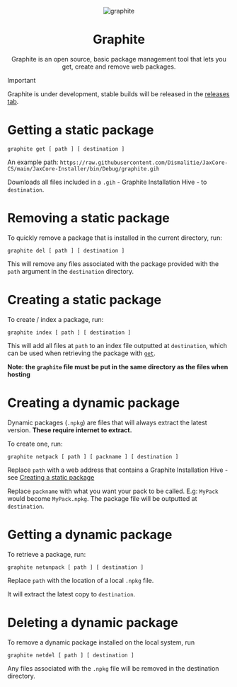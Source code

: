 <div align="center">
  
  ![graphite](https://github.com/Dismalitie/Graphite/assets/118924562/66f4a364-4a02-401e-938c-639461e161fc)


  # Graphite

  Graphite is an open source, basic package management tool that lets you get, create and remove web packages.
</div>

> [!IMPORTANT]
> Graphite is under development, stable builds will be released in the [releases tab](https://github.com/Dismalitie/Graphite/releases).

# Getting a static package

```
graphite get [ path ] [ destination ]
```

An example path: `https://raw.githubusercontent.com/Dismalitie/JaxCore-CS/main/JaxCore-Installer/bin/Debug/graphite.gih`

Downloads all files included in a `.gih` - Graphite Installation Hive - to `destination`.

# Removing a static package

To quickly remove a package that is installed in the current directory, run:

```
graphite del [ path ] [ destination ]
```

This will remove any files associated with the package provided with the `path` argument in the `destination` directory.

# Creating a static package

To create / index a package, run:

```
graphite index [ path ] [ destination ]
```

This will add all files at `path` to an index file outputted at `destination`, which can be used when retrieving the package with [`get`](https://github.com/Dismalitie/Graphite/edit/main/README.md#gettin-a-static-package).

**Note: the `graphite` file must be put in the same directory as the files when hosting**

# Creating a dynamic package

Dynamic packages (`.npkg`) are files that will always extract the latest version. **These require internet to extract.**

To create one, run:

```
graphite netpack [ path ] [ packname ] [ destination ]
```
Replace `path` with a web address that contains a Graphite Installation Hive - see [Creating a static package](https://github.com/Dismalitie/Graphite/edit/main/README.md#creating-a-static-package)

Replace `packname` with what you want your pack to be called. E.g: `MyPack` would become `MyPack.npkg`. The package file will be outputted at `destination`.

# Getting a dynamic package

To retrieve a package, run:

```
graphite netunpack [ path ] [ destination ] 
```

Replace `path` with the location of a local `.npkg` file.

It will extract the latest copy to `destination`.

# Deleting a dynamic package

To remove a dynamic package installed on the local system, run

```
graphite netdel [ path ] [ destination ]
```

Any files associated with the `.npkg` file will be removed in the destination directory.
